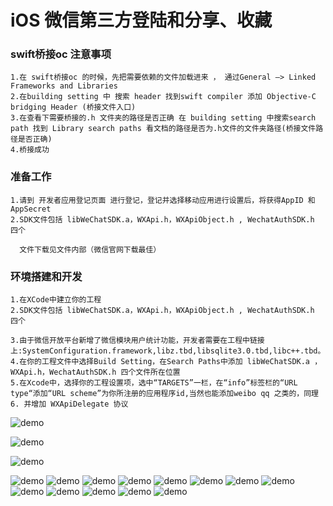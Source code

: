 # iOS 微信第三方登陆和分享、收藏


### swift桥接oc 注意事项

```
1.在 swift桥接oc 的时候，先把需要依赖的文件加载进来 ， 通过General —> Linked Frameworks and Libraries
2.在building setting 中 搜索 header 找到swift compiler 添加 Objective-C bridging Header (桥接文件入口)
3.在查看下需要桥接的.h 文件夹的路径是否正确 在 building setting 中搜索search path 找到 Library search paths 看文档的路径是否为.h文件的文件夹路径(桥接文件路径是否正确)
4.桥接成功

```


### 准备工作

  ```
  1.请到 开发者应用登记页面 进行登记，登记并选择移动应用进行设置后，将获得AppID 和 AppSecret 
  2.SDK文件包括 libWeChatSDK.a，WXApi.h，WXApiObject.h , WechatAuthSDK.h 四个
    
    文件下载见文件内部（微信官网下载最佳）
  
  ```

### 环境搭建和开发

  ```
  1.在XCode中建立你的工程
  2.SDK文件包括 libWeChatSDK.a，WXApi.h，WXApiObject.h , WechatAuthSDK.h 四个
    
  3.由于微信开放平台新增了微信模块用户统计功能，开发者需要在工程中链接上:SystemConfiguration.framework,libz.tbd,libsqlite3.0.tbd,libc++.tbd。
  4.在你的工程文件中选择Build Setting，在Search Paths中添加 libWeChatSDK.a ，WXApi.h，WechatAuthSDK.h 四个文件所在位置
  5.在Xcode中，选择你的工程设置项，选中“TARGETS”一栏，在“info”标签栏的“URL type“添加“URL scheme”为你所注册的应用程序id,当然也能添加weibo qq 之类的，同理
  6. 并增加 WXApiDelegate 协议
  ```
![demo](./resource/demo1.png)

![demo](./resource/demo2.png)

![demo](./resource/demo3.png)

![demo](./resource/demo4.png)
![demo](./resource/demo5.png)
![demo](./resource/demo6.png)
![demo](./resource/demo7.png)
![demo](./resource/demo8.png)
![demo](./resource/demo9.png)
![demo](./resource/demo10.png)
![demo](./resource/demo11.png)
![demo](./resource/demo13.png)
![demo](./resource/demo14.png)
![demo](./resource/demo15.png)
![demo](./resource/demo16.png)
![demo](./resource/demo17.png)









